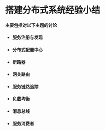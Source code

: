 # 搭建分布式系统经验小结

#### 主要包括对以下主题的讨论

* #### 服务注册与发现
* #### 分布式配置中心
* #### 断路器
* #### 网关路由
* #### 服务链路追踪
* #### 负载均衡
* #### 消息总线
* #### 服务消费者



